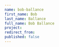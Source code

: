 ```yaml
---
name: bob-ballance
first_name: Bob
last_name: Ballance
full_name: Bob Ballance
project:
redirect_from:
published: false
---
```


